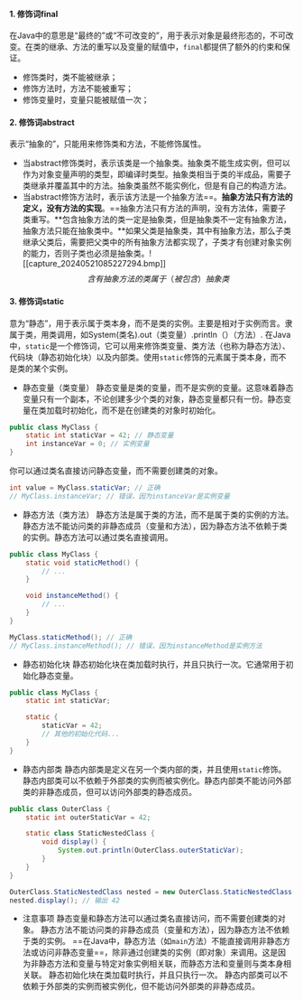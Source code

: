 #### 1. 修饰词final
在Java中的意思是“最终的”或“不可改变的”，用于表示对象是最终形态的，不可改变。在类的继承、方法的重写以及变量的赋值中，`final`都提供了额外的约束和保证。
- 修饰类时，类不能被继承；
- 修饰方法时，方法不能被重写；
- 修饰变量时，变量只能被赋值一次；
#### 2. 修饰词abstract
表示“抽象的”，只能用来修饰类和方法，不能修饰属性。
- 当abstract修饰类时，表示该类是一个抽象类。抽象类不能生成实例，但可以作为对象变量声明的类型，即编译时类型。抽象类相当于类的半成品，需要子类继承并覆盖其中的方法。抽象类虽然不能实例化，但是有自己的构造方法。
- 当abstract修饰方法时，表示该方法是一个抽象方法==。**抽象方法只有方法的定义，没有方法的实现**。==抽象方法只有方法的声明，没有方法体，需要子类重写。**包含抽象方法的类一定是抽象类，但是抽象类不一定有抽象方法，抽象方法只能在抽象类中。**如果父类是抽象类，其中有抽象方法，那么子类继承父类后，需要把父类中的所有抽象方法都实现了，子类才有创建对象实例的能力，否则子类也必须是抽象类。![[capture_20240521085227294.bmp]]
$$
含有抽象方法的类属于（被包含）抽象类
$$
#### 3. 修饰词static
意为“静态”，用于表示属于类本身，而不是类的实例。主要是相对于实例而言。隶属于类，用类调用，如System(类名).out（类变量）.println（）（方法）.
在Java中，`static`是一个修饰词，它可以用来修饰类变量、类方法（也称为静态方法）、代码块（静态初始化块）以及内部类。使用`static`修饰的元素属于类本身，而不是类的某个实例。
- 静态变量（类变量）
静态变量是类的变量，而不是实例的变量。这意味着静态变量只有一个副本，不论创建多少个类的对象，静态变量都只有一份。静态变量在类加载时初始化，而不是在创建类的对象时初始化。

```java
public class MyClass {
    static int staticVar = 42; // 静态变量
    int instanceVar = 0; // 实例变量
}
```

你可以通过类名直接访问静态变量，而不需要创建类的对象。

```java
int value = MyClass.staticVar; // 正确
// MyClass.instanceVar; // 错误，因为instanceVar是实例变量
```

- 静态方法（类方法）
静态方法是属于类的方法，而不是属于类的实例的方法。静态方法不能访问类的非静态成员（变量和方法），因为静态方法不依赖于类的实例。静态方法可以通过类名直接调用。

```java
public class MyClass {
    static void staticMethod() {
        // ...
    }

    void instanceMethod() {
        // ...
    }
}

MyClass.staticMethod(); // 正确
// MyClass.instanceMethod(); // 错误，因为instanceMethod是实例方法
```

- 静态初始化块
静态初始化块在类加载时执行，并且只执行一次。它通常用于初始化静态变量。

```java
public class MyClass {
    static int staticVar;

    static {
        staticVar = 42;
        // 其他的初始化代码...
    }
}
```

- 静态内部类
静态内部类是定义在另一个类内部的类，并且使用`static`修饰。静态内部类可以不依赖于外部类的实例而被实例化。静态内部类不能访问外部类的非静态成员，但可以访问外部类的静态成员。

```java
public class OuterClass {
    static int outerStaticVar = 42;

    static class StaticNestedClass {
        void display() {
            System.out.println(OuterClass.outerStaticVar);
        }
    }
}

OuterClass.StaticNestedClass nested = new OuterClass.StaticNestedClass();
nested.display(); // 输出 42
```

- 注意事项
 静态变量和静态方法可以通过类名直接访问，而不需要创建类的对象。
 静态方法不能访问类的非静态成员（变量和方法），因为静态方法不依赖于类的实例。
 ==在Java中，静态方法（如`main`方法）不能直接调用非静态方法或访问非静态变量==，除非通过创建类的实例（即对象）来调用。这是因为非静态方法和变量与特定对象实例相关联，而静态方法和变量则与类本身相关联。
 静态初始化块在类加载时执行，并且只执行一次。
 静态内部类可以不依赖于外部类的实例而被实例化，但不能访问外部类的非静态成员。
